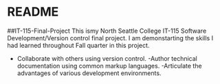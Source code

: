 # README
##IT-115-Final-Project 
This ismy North Seattle College IT-115 Software Development/Version control final project. 
I am demonstarting the skills I had learned throughout Fall quarter in this project.
  - Collaborate with others using version control.
  -Author technical documentation using common markup languages.
  -Articulate the advantages of various development environments.
